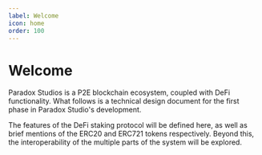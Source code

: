 ```yaml
---
label: Welcome
icon: home
order: 100
---
```


# Welcome
Paradox Studios is a P2E blockchain ecosystem, coupled with DeFi functionality. What follows is a technical design document for the first phase in Paradox Studio's development. 

The features of the DeFi staking protocol will be defined here, as well as brief mentions of the ERC20 and ERC721 tokens respectively. Beyond this, the interoperability of the multiple parts of the system will be explored.
